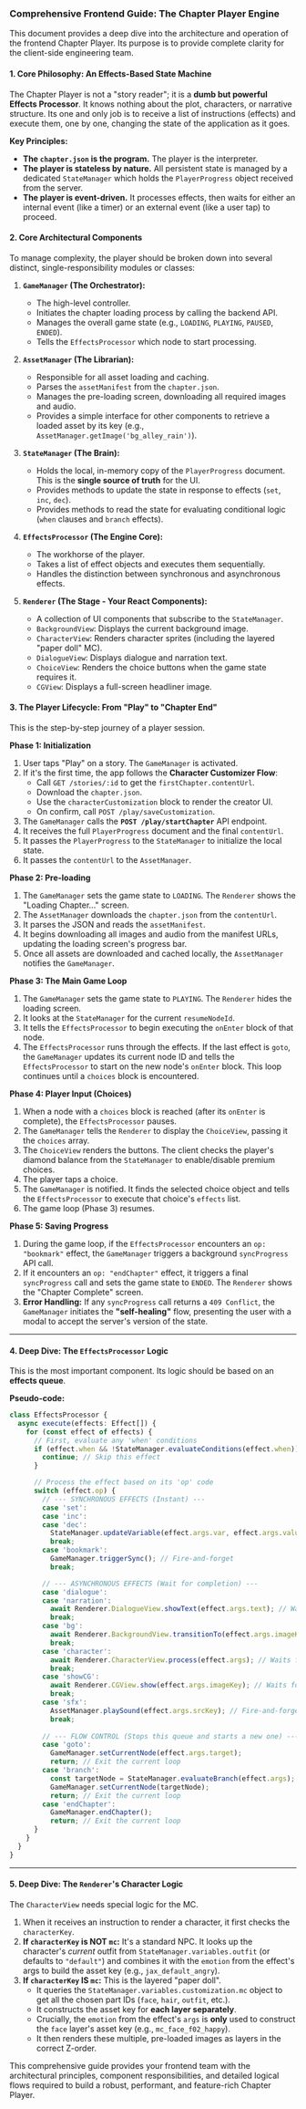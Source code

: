 ### **Comprehensive Frontend Guide: The Chapter Player Engine**

This document provides a deep dive into the architecture and operation of the frontend Chapter Player. Its purpose is to provide complete clarity for the client-side engineering team.

#### 1. Core Philosophy: An Effects-Based State Machine

The Chapter Player is not a "story reader"; it is a **dumb but powerful Effects Processor**. It knows nothing about the plot, characters, or narrative structure. Its one and only job is to receive a list of instructions (effects) and execute them, one by one, changing the state of the application as it goes.

**Key Principles:**
*   **The `chapter.json` is the program.** The player is the interpreter.
*   **The player is stateless by nature.** All persistent state is managed by a dedicated `StateManager` which holds the `PlayerProgress` object received from the server.
*   **The player is event-driven.** It processes effects, then waits for either an internal event (like a timer) or an external event (like a user tap) to proceed.

#### 2. Core Architectural Components

To manage complexity, the player should be broken down into several distinct, single-responsibility modules or classes:

1.  **`GameManager` (The Orchestrator):**
    *   The high-level controller.
    *   Initiates the chapter loading process by calling the backend API.
    *   Manages the overall game state (e.g., `LOADING`, `PLAYING`, `PAUSED`, `ENDED`).
    *   Tells the `EffectsProcessor` which node to start processing.

2.  **`AssetManager` (The Librarian):**
    *   Responsible for all asset loading and caching.
    *   Parses the `assetManifest` from the `chapter.json`.
    *   Manages the pre-loading screen, downloading all required images and audio.
    *   Provides a simple interface for other components to retrieve a loaded asset by its key (e.g., `AssetManager.getImage('bg_alley_rain')`).

3.  **`StateManager` (The Brain):**
    *   Holds the local, in-memory copy of the `PlayerProgress` document. This is the **single source of truth** for the UI.
    *   Provides methods to update the state in response to effects (`set`, `inc`, `dec`).
    *   Provides methods to read the state for evaluating conditional logic (`when` clauses and `branch` effects).

4.  **`EffectsProcessor` (The Engine Core):**
    *   The workhorse of the player.
    *   Takes a list of effect objects and executes them sequentially.
    *   Handles the distinction between synchronous and asynchronous effects.

5.  **`Renderer` (The Stage - Your React Components):**
    *   A collection of UI components that subscribe to the `StateManager`.
    *   `BackgroundView`: Displays the current background image.
    *   `CharacterView`: Renders character sprites (including the layered "paper doll" MC).
    *   `DialogueView`: Displays dialogue and narration text.
    *   `ChoiceView`: Renders the choice buttons when the game state requires it.
    *   `CGView`: Displays a full-screen headliner image.

#### 3. The Player Lifecycle: From "Play" to "Chapter End"

This is the step-by-step journey of a player session.

**Phase 1: Initialization**
1.  User taps "Play" on a story. The `GameManager` is activated.
2.  If it's the first time, the app follows the **Character Customizer Flow**:
    *   Call `GET /stories/:id` to get the `firstChapter.contentUrl`.
    *   Download the `chapter.json`.
    *   Use the `characterCustomization` block to render the creator UI.
    *   On confirm, call `POST /play/saveCustomization`.
3.  The `GameManager` calls the **`POST /play/startChapter`** API endpoint.
4.  It receives the full `PlayerProgress` document and the final `contentUrl`.
5.  It passes the `PlayerProgress` to the `StateManager` to initialize the local state.
6.  It passes the `contentUrl` to the `AssetManager`.

**Phase 2: Pre-loading**
1.  The `GameManager` sets the game state to `LOADING`. The `Renderer` shows the "Loading Chapter..." screen.
2.  The `AssetManager` downloads the `chapter.json` from the `contentUrl`.
3.  It parses the JSON and reads the `assetManifest`.
4.  It begins downloading all images and audio from the manifest URLs, updating the loading screen's progress bar.
5.  Once all assets are downloaded and cached locally, the `AssetManager` notifies the `GameManager`.

**Phase 3: The Main Game Loop**
1.  The `GameManager` sets the game state to `PLAYING`. The `Renderer` hides the loading screen.
2.  It looks at the `StateManager` for the current `resumeNodeId`.
3.  It tells the `EffectsProcessor` to begin executing the `onEnter` block of that node.
4.  The `EffectsProcessor` runs through the effects. If the last effect is `goto`, the `GameManager` updates its current node ID and tells the `EffectsProcessor` to start on the new node's `onEnter` block. This loop continues until a `choices` block is encountered.

**Phase 4: Player Input (Choices)**
1.  When a node with a `choices` block is reached (after its `onEnter` is complete), the `EffectsProcessor` pauses.
2.  The `GameManager` tells the `Renderer` to display the `ChoiceView`, passing it the `choices` array.
3.  The `ChoiceView` renders the buttons. The client checks the player's diamond balance from the `StateManager` to enable/disable premium choices.
4.  The player taps a choice.
5.  The `GameManager` is notified. It finds the selected choice object and tells the `EffectsProcessor` to execute that choice's `effects` list.
6.  The game loop (Phase 3) resumes.

**Phase 5: Saving Progress**
1.  During the game loop, if the `EffectsProcessor` encounters an `op: "bookmark"` effect, the `GameManager` triggers a background `syncProgress` API call.
2.  If it encounters an `op: "endChapter"` effect, it triggers a final `syncProgress` call and sets the game state to `ENDED`. The `Renderer` shows the "Chapter Complete" screen.
3.  **Error Handling:** If any `syncProgress` call returns a `409 Conflict`, the `GameManager` initiates the **"self-healing"** flow, presenting the user with a modal to accept the server's version of the state.

---

#### 4. Deep Dive: The `EffectsProcessor` Logic

This is the most important component. Its logic should be based on an **effects queue**.

**Pseudo-code:**
```typescript
class EffectsProcessor {
  async execute(effects: Effect[]) {
    for (const effect of effects) {
      // First, evaluate any 'when' conditions
      if (effect.when && !StateManager.evaluateConditions(effect.when)) {
        continue; // Skip this effect
      }

      // Process the effect based on its 'op' code
      switch (effect.op) {
        // --- SYNCHRONOUS EFFECTS (Instant) ---
        case 'set':
        case 'inc':
        case 'dec':
          StateManager.updateVariable(effect.args.var, effect.args.value);
          break;
        case 'bookmark':
          GameManager.triggerSync(); // Fire-and-forget
          break;

        // --- ASYNCHRONOUS EFFECTS (Wait for completion) ---
        case 'dialogue':
        case 'narration':
          await Renderer.DialogueView.showText(effect.args.text); // Waits for user tap
          break;
        case 'bg':
          await Renderer.BackgroundView.transitionTo(effect.args.imageKey); // Waits for fade
          break;
        case 'character':
          await Renderer.CharacterView.process(effect.args); // Waits for fade-in/out
          break;
        case 'showCG':
          await Renderer.CGView.show(effect.args.imageKey); // Waits for user tap
          break;
        case 'sfx':
          AssetManager.playSound(effect.args.srcKey); // Fire-and-forget, no await needed
          break;
        
        // --- FLOW CONTROL (Stops this queue and starts a new one) ---
        case 'goto':
          GameManager.setCurrentNode(effect.args.target);
          return; // Exit the current loop
        case 'branch':
          const targetNode = StateManager.evaluateBranch(effect.args);
          GameManager.setCurrentNode(targetNode);
          return; // Exit the current loop
        case 'endChapter':
          GameManager.endChapter();
          return; // Exit the current loop
      }
    }
  }
}
```

---

#### 5. Deep Dive: The `Renderer`'s Character Logic

The `CharacterView` needs special logic for the MC.

1.  When it receives an instruction to render a character, it first checks the `characterKey`.
2.  **If `characterKey` is NOT `mc`:** It's a standard NPC. It looks up the character's *current* outfit from `StateManager.variables.outfit` (or defaults to `"default"`) and combines it with the `emotion` from the effect's args to build the asset key (e.g., `jax_default_angry`).
3.  **If `characterKey` IS `mc`:** This is the layered "paper doll".
    *   It queries the `StateManager.variables.customization.mc` object to get all the chosen part IDs (`face`, `hair`, `outfit`, etc.).
    *   It constructs the asset key for **each layer separately**.
    *   Crucially, the `emotion` from the effect's `args` is **only** used to construct the `face` layer's asset key (e.g., `mc_face_f02_happy`).
    *   It then renders these multiple, pre-loaded images as layers in the correct Z-order.

This comprehensive guide provides your frontend team with the architectural principles, component responsibilities, and detailed logical flows required to build a robust, performant, and feature-rich Chapter Player.